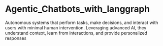# Agentic_Chatbots_with_langgraph
Autonomous systems that perform tasks, make decisions, and interact with users with minimal human intervention. Leveraging advanced AI, they understand context, learn from interactions, and provide personalized responses
